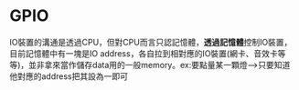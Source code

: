 # GPIO

IO裝置的溝通是透過CPU，但對CPU而言只認記憶體，**透過記憶體**控制IO裝置，目前記憶體中有一塊是IO address，各自拉到相對應的IO裝置(網卡、音效卡等等)，並非拿來當作儲存data用的一般memory。ex:要點量某一顆燈-->只要知道他對應的address把其設為一即可



